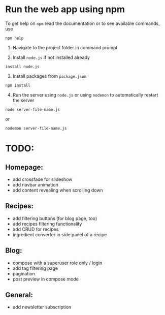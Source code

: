 # Run the web app using npm

To get help on `npm` read the documentation or to see available commands, use

```
npm help
```

1. Navigate to the project folder in command prompt

2. Install `node.js` if not installed already

```
install node.js
```

3. Install packages from `package.json`

```
npm install
```

4. Run the server using `node.js` or using `nodemon` to automatically restart the server

```
node server-file-name.js
```

or

```
nodemon server-file-name.js
```




# TODO:

## Homepage:
- add crossfade for slideshow
- add navbar animation
- add content revealing when scrolling down

## Recipes:
- add filtering buttons (for blog page, too)
- add recipes filtering functionality
- add CRUD for recipes
- ingredient converter in side panel of a recipe

## Blog:
- compose with a superuser role only / login
- add tag filtering page
- pagination
- post preview in compose mode

## General:
- add newsletter subscription